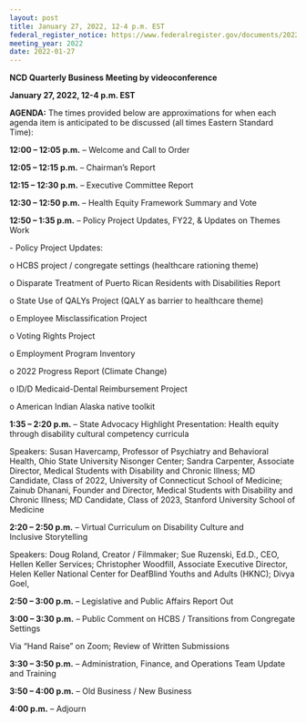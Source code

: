 ```yaml
---
layout: post
title: January 27, 2022, 12-4 p.m. EST
federal_register_notice: https://www.federalregister.gov/documents/2022/01/18/2022-00969/sunshine-act-meetings
meeting_year: 2022
date: 2022-01-27
---
```

**NCD Quarterly Business Meeting by videoconference**

**January 27, 2022, 12-4 p.m. EST**

**AGENDA:** The times provided below are approximations for when each agenda item is anticipated to be discussed (all times Eastern Standard Time):

**12:00 – 12:05 p.m.** – Welcome and Call to Order

**12:05 – 12:15 p.m.** – Chairman’s Report

**12:15 – 12:30 p.m.** – Executive Committee Report

**12:30 – 12:50 p.m.** – Health Equity Framework Summary and Vote

**12:50 – 1:35 p.m.** – Policy Project Updates, FY22, & Updates on Themes Work

\- Policy Project Updates:

o HCBS project / congregate settings (healthcare rationing theme)

o Disparate Treatment of Puerto Rican Residents with Disabilities Report

o State Use of QALYs Project (QALY as barrier to healthcare theme)

o Employee Misclassification Project

o Voting Rights Project

o Employment Program Inventory

o 2022 Progress Report (Climate Change)

o ID/D Medicaid-Dental Reimbursement Project

o American Indian Alaska native toolkit

**1:35 – 2:20 p.m.** – State Advocacy Highlight Presentation: Health equity through disability cultural competency curricula

Speakers: Susan Havercamp, Professor of Psychiatry and Behavioral Health, Ohio State University Nisonger Center; Sandra Carpenter, Associate Director, Medical Students with Disability and Chronic Illness; MD Candidate, Class of 2022, University of Connecticut School of Medicine; Zainub Dhanani, Founder and Director, Medical Students with Disability and Chronic Illness; MD Candidate, Class of 2023, Stanford University School of Medicine

**2:20 – 2:50 p.m.** – Virtual Curriculum on Disability Culture and Inclusive Storytelling

Speakers: Doug Roland, Creator / Filmmaker; Sue Ruzenski, Ed.D., CEO, Hellen Keller Services; Christopher Woodfill, Associate Executive Director, Helen Keller National Center for DeafBlind Youths and Adults (HKNC); Divya Goel,

**2:50 – 3:00 p.m.** – Legislative and Public Affairs Report Out

**3:00 – 3:30 p.m.** – Public Comment on HCBS / Transitions from Congregate Settings

Via “Hand Raise” on Zoom; Review of Written Submissions

**3:30 – 3:50 p.m.** – Administration, Finance, and Operations Team Update and Training

**3:50 – 4:00 p.m.** – Old Business / New Business

**4:00 p.m.** – Adjourn